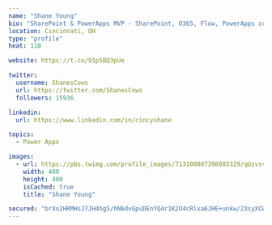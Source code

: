 ```yaml
---
name: "Shane Young"
bio: "SharePoint & PowerApps MVP - SharePoint, O365, Flow, PowerApps consulting? @PowerApps911 | Pure Snark? You found it."
location: Cincinnati, OH
type: "profile"
heat: 110

website: https://t.co/91p5BQ3pUe

twitter:
  username: ShanesCows
  url: https://twitter.com/ShanesCows
  followers: 15936

linkedin:
  url: https://www.linkedin.com/in/cincyshane

topics:
  - Power Apps

images:
  - url: https://pbs.twimg.com/profile_images/713100007398883329/qUzvsvQ3_400x400.jpg
    width: 400
    height: 400
    isCached: true
    title: "Shane Young"

secured: "brXo2HRMHsJ7JH4hg5/hN6dvGpuDEnYQ4r1K2O4cRlxa6JHE+unkw/23syXCWQ80aauTx3R+Xcs0dYhmksul6Ilv/CtXYYjbT6eDsOJNHroXqp+OO9zkiS1AIfhPaBWzm0OF9y1bEHM9el66+XgxZcQ2juylVL1AKQzMgtkwcSZv/dLctOwEP5xWmQQEL7z6QUX2uNciNoakMyiQIxJFci5IShg2GITPpPqsVx5xVM6JKCuSg2S269jzh/iG4Vc9I7+h1pUAS9eVeK/rKw2sKgIm7PCV23HirXR3Xe0nS5OEFtJmXhU3BnOSVU7sCpdVt74fY+l6iLdt+4+g683G4E04u5iugCPQCUIlJJvI3BdC2gINrvhWkrsOvbsCuLzzVKgvH/Qbeemvx/a0BZY6gAMBc+ah7tmh3mXnSdPHvq8=;2w589yMZb1rxSbZkBUi10w=="
---
```


